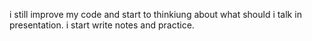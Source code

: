 i still improve my code and start to thinkiung about what should i talk in presentation. i start write notes and practice.
